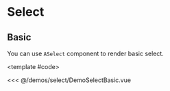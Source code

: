 # Select

<!-- 👉 Basic -->
<Demo>

## Basic

You can use `ASelect` component to render basic select.

<DemoSelectBasic />

<template #code>

<<< @/demos/select/DemoSelectBasic.vue

</template>

</Demo>
